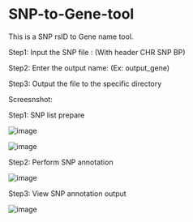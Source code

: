 # SNP-to-Gene-tool

This is a SNP rsID to Gene name tool.

Step1: Input the SNP file : (With header CHR SNP BP)

Step2: Enter the output name: (Ex: output_gene)

Step3: Output the file to the specific directory


Screesnshot:

Step1: SNP list prepare

![image](https://user-images.githubusercontent.com/49865575/189606312-38dc800f-7a14-40ae-9cf3-ab8b2f180fe9.png)

![image](https://user-images.githubusercontent.com/49865575/189606271-1d804eae-8f9b-4767-b900-0c1ad9df9934.png)

Step2: Perform SNP annotation

![image](https://user-images.githubusercontent.com/49865575/189606364-3b41130c-c1b1-420f-bc51-19829a7a9efc.png)

Step3: View SNP annotation output

![image](https://user-images.githubusercontent.com/49865575/189606440-09b6e57e-d54d-462d-890b-af7e90d50f63.png)
